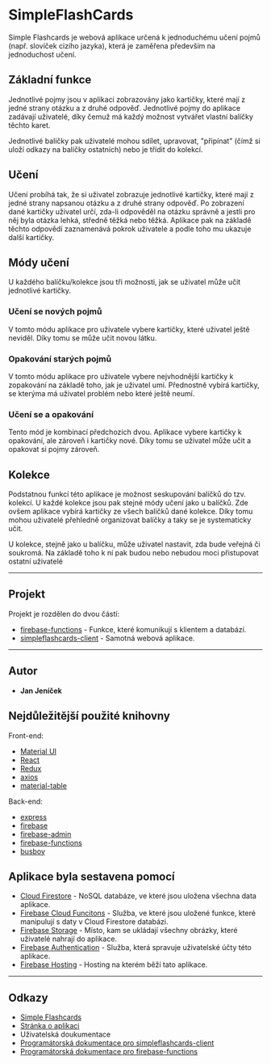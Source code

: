 # SimpleFlashCards

Simple Flashcards je webová aplikace určená k jednoduchému učení pojmů (např. slovíček cizího jazyka), která je zaměřena především na jednoduchost učení.

## Základní funkce

Jednotlivé pojmy jsou v aplikaci zobrazovány jako kartičky, které mají z jedné strany otázku a z druhé odpověď. Jednotlivé pojmy do aplikace zadávají uživatelé, díky čemuž má každý možnost vytvářet vlastní balíčky těchto karet.

Jednotlivé balíčky pak uživatelé mohou sdílet, upravovat, "připínat" (čímž si uloží odkazy na balíčky ostatních) nebo je třídit do kolekcí.

## Učení

Učení probíhá tak, že si uživatel zobrazuje jednotlivé kartičky, které mají z jedné strany napsanou otázku a z druhé strany odpověď. Po zobrazení dané kartičky uživatel určí, zda-li odpověděl na otázku správně a jestli pro něj byla otázka lehká, středně těžká nebo těžká. Aplikace pak na základě těchto odpovědí zaznamenává pokrok uživatele a podle toho mu ukazuje další kartičky.

## Módy učení

U každého balíčku/kolekce jsou tři možnosti, jak se uživatel může učit jednotlivé kartičky.

### Učení se nových pojmů

V tomto módu aplikace pro uživatele vybere kartičky, které uživatel ještě neviděl. Díky tomu se může učit novou látku.

### Opakování starých pojmů

V tomto módu aplikace pro uživatele vybere nejvhodnější kartičky k zopakování na základě toho, jak je uživatel umí. Přednostně vybírá kartičky, se kterýma má uživatel problém nebo které ještě neumí.

### Učení se a opakování

Tento mód je kombinací předchozích dvou. Aplikace vybere kartičky k opakování, ale zároveň i kartičky nové. Díky tomu se uživatel může učit a opakovat si pojmy zároveň.

## Kolekce

Podstatnou funkcí této aplikace je možnost seskupování balíčků do tzv. kolekcí. U každé kolekce jsou pak stejné módy učení jako u balíčků. Zde ovšem aplikace vybírá kartičky ze všech balíčků dané kolekce. Díky tomu mohou uživatelé přehledně organizovat balíčky a taky se je systematicky učit.

U kolekce, stejně jako u balíčku, může uživatel nastavit, zda bude veřejná či soukromá. Na základě toho k ní pak budou nebo nebudou moci přistupovat ostatní uživatelé

---

## Projekt

Projekt je rozdělen do dvou částí:

- [firebase-functions](https://github.com/Morcinus/SimpleFlashCards/tree/master/firebase-functions) - Funkce, které komunikují s klientem a databází.
- [simpleflashcards-client](https://github.com/Morcinus/SimpleFlashCards/tree/master/simpleflashcards-client) - Samotná webová aplikace.

---

## Autor

- **Jan Jeníček**

## Nejdůležitější použité knihovny

Front-end:

- [Material UI](https://material-ui.com/)
- [React](https://reactjs.org/)
- [Redux](https://redux.js.org/)
- [axios](https://www.npmjs.com/package/axios)
- [material-table](https://github.com/mbrn/material-table)

Back-end:

- [express](https://expressjs.com/)
- [firebase](https://www.npmjs.com/package/firebase)
- [firebase-admin](https://www.npmjs.com/package/firebase-admin)
- [firebase-functions](https://www.npmjs.com/package/firebase-functions)
- [busboy](https://www.npmjs.com/package/busboy)

## Aplikace byla sestavena pomocí

- [Cloud Firestore](https://cloud.google.com/firestore) - NoSQL databáze, ve které jsou uložena všechna data aplikace.
- [Firebase Cloud Funcitons](https://firebase.google.com/docs/functions) - Služba, ve které jsou uložené funkce, které manipulují s daty v Cloud Firestore databázi.
- [Firebase Storage](https://firebase.google.com/docs/storage) - Místo, kam se ukládají všechny obrázky, které uživatelé nahrají do aplikace.
- [Firebase Authentication](https://firebase.google.com/docs/auth) - Služba, která spravuje uživatelské účty této aplikace.
- [Firebase Hosting](https://firebase.google.com/docs/hosting) - Hosting na kterém běží tato aplikace.

---

## Odkazy

- [Simple Flashcards](https://simpleflashcards-4aea0.firebaseapp.com)
- [Stránka o aplikaci](https://morcinus.github.io/SimpleFlashCards/)
- Uživatelská doukumentace
- [Programátorská dokumentace pro simpleflashcards-client](https://morcinus.github.io/simpleflashcards-client-docs/)
- [Programátorská dokumentace pro firebase-functions](https://morcinus.github.io/simpleflashcards-fb-functions-docs/)
